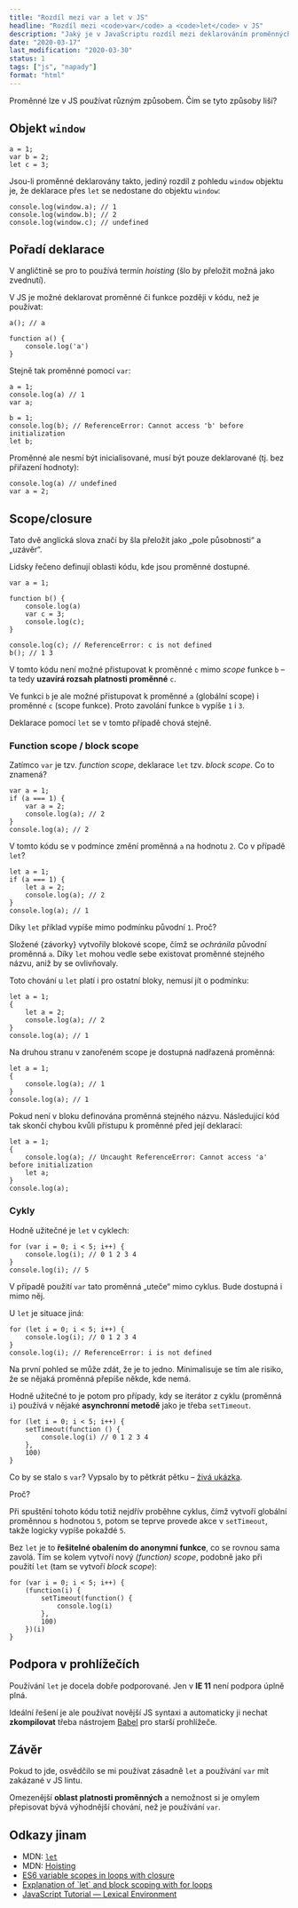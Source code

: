 ```yaml
---
title: "Rozdíl mezi var a let v JS"
headline: "Rozdíl mezi <code>var</code> a <code>let</code> v JS"
description: "Jaký je v JavaScriptu rozdíl mezi deklarováním proměnných přes <code>var</code> a <code>let</code>."
date: "2020-03-17"
last_modification: "2020-03-30"
status: 1
tags: ["js", "napady"]
format: "html"
---
```


<p>Proměnné lze v JS používat různým způsobem. Čím se tyto způsoby liší?</p>

<h2 id="window">Objekt <code>window</code></h2>

<pre><code>a = 1;
var b = 2;
let c = 3;</code></pre>




<p>Jsou-li proměnné deklarovány takto, jediný rozdíl z pohledu <code>window</code> objektu je, že deklarace přes <code>let</code> se nedostane do objektu <code>window</code>:</p>


<pre><code>console.log(window.a); // 1
console.log(window.b); // 2
console.log(window.c); // undefined</code></pre>









<h2 id="hoisting">Pořadí deklarace</h2>

<p>V angličtině se pro to používá termín <i lang="en">hoisting</i> (šlo by přeložit možná jako zvednutí).</p>

<p>V JS je možné deklarovat proměnné či funkce později v kódu, než je používat:</p>

<pre><code>a(); // a

function a() {
    console.log('a')
}</code></pre>







<p>Stejně tak proměnné pomocí <code>var</code>:</p>

<pre><code>a = 1;
console.log(a) // 1
var a;

b = 1;
console.log(b); // ReferenceError: Cannot access 'b' before initialization
let b;</code></pre>











<p>Proměnné ale nesmí být inicialisované, musí být pouze deklarované (tj. bez přiřazení hodnoty):</p>

<pre><code>console.log(a) // undefined
var a = 2;</code></pre>






<h2 id="scope">Scope/closure</h2>

<p>Tato dvě anglická slova značí by šla přeložit jako „pole působnosti“ a „uzávěr“.</p>

<p>Lidsky řečeno definují oblasti kódu, kde jsou proměnné dostupné.</p>

<pre><code>var a = 1;

function b() {
    console.log(a)    
    var c = 3;
    console.log(c);
}

console.log(c); // ReferenceError: c is not defined
b(); // 1 3</code></pre>










<p>V tomto kódu není možné přistupovat k proměnné <code>c</code> mimo <i>scope</i> funkce <code>b</code> – ta tedy <b>uzavírá rozsah platnosti proměnné</b> <code>c</code>.</p>

<p>Ve funkci <code>b</code> je ale možné přistupovat k proměnné <code>a</code> (globální scope) i proměnné <code>c</code> (scope funkce). Proto zavolání funkce <code>b</code> vypíše <code>1</code> i <code>3</code>.</p>

<p>Deklarace pomocí <code>let</code> se v tomto případě chová stejně.</p>


<h3 id="function-block">Function scope / block scope</h3>

<p>Zatímco <code>var</code> je tzv. <i>function scope</i>, deklarace <code>let</code> tzv. <i>block scope</i>. Co to znamená?</p>


<pre><code>var a = 1;
if (a === 1) {
    var a = 2;
    console.log(a); // 2
}
console.log(a); // 2</code></pre>







<p>V tomto kódu se v podmínce změní proměnná <code>a</code> na hodnotu <code>2</code>. Co v případě <code>let</code>?</p>


<pre><code>let a = 1;
if (a === 1) {
    let a = 2;
    console.log(a); // 2
}
console.log(a); // 1</code></pre>







<p>Díky <code>let</code> příklad vypíše mimo podmínku původní <code>1</code>. Proč?</p>

<p>Složené {závorky} vytvořily blokové scope, čímž se <i>ochránila</i> původní proměnná <code>a</code>. Díky <code>let</code> mohou vedle sebe existovat proměnné stejného názvu, aniž by se ovlivňovaly.</p>

<p>Toto chování u <code>let</code> platí i pro ostatní bloky, nemusí jít o podmínku:</p>

<pre><code>let a = 1;
{
    let a = 2;
    console.log(a); // 2
}
console.log(a); // 1</code></pre>









<p>Na druhou stranu v zanořeném scope je dostupná nadřazená proměnná:</p>

<pre><code>let a = 1;
{
    console.log(a); // 1
}
console.log(a); // 1</code></pre>






<p>Pokud není v bloku definována proměnná stejného názvu. Následující kód tak skončí chybou kvůli přístupu k proměnné před její deklarací:</p>

<pre><code>let a = 1;
{
    console.log(a); // Uncaught ReferenceError: Cannot access 'a' before initialization
    let a;
}
console.log(a);</code></pre>









<h3 id="cykly">Cykly</h3>

<p>Hodně užitečné je <code>let</code> v cyklech:</p>

<pre><code>for (var i = 0; i &lt; 5; i++) {
    console.log(i); // 0 1 2 3 4
}
console.log(i); // 5</code></pre>









<p>V případě použití <code>var</code> tato proměnná „uteče“ mimo cyklus. Bude dostupná i mimo něj.</p>

<p>U <code>let</code> je situace jiná:</p>

<pre><code>for (let i = 0; i &lt; 5; i++) {
    console.log(i); // 0 1 2 3 4
}
console.log(i); // ReferenceError: i is not defined</code></pre>







<p>Na první pohled se může zdát, že je to jedno. Minimalisuje se tím ale risiko, že se nějaká proměnná přepíše někde, kde nemá.</p>

<p>Hodně užitečné to je potom pro případy, kdy se iterátor z cyklu (proměnná <code>i</code>) používá v nějaké <b>asynchronní metodě</b> jako je třeba <code>setTimeout</code>.</p>

<pre><code>for (let i = 0; i &lt; 5; i++) {
    setTimeout(function () {
        console.log(i) // 0 1 2 3 4
    },
    100)
}</code></pre>









<p>Co by se stalo s <code>var</code>? Vypsalo by to pětkrát pětku – <a href="https://kod.djpw.cz/rkvc">živá ukázka</a>.</p>

<p>Proč?</p>

<p>Při spuštění tohoto kódu totiž nejdřív proběhne cyklus, čímž vytvoří globální proměnnou s hodnotou <code>5</code>, potom se teprve provede akce v <code>setTimeout</code>, takže logicky vypíše pokaždé <code>5</code>.</p>

<p>Bez <code>let</code> je to <b>řešitelné obalením do anonymní funkce</b>, co se rovnou sama zavolá. Tím se kolem vytvoří nový <i>(function) scope</i>, podobně jako při použití <code>let</code> (tam se vytvoří <i>block scope</i>):</p>

<pre><code>for (var i = 0; i &lt; 5; i++) {
    (function(i) {
        setTimeout(function() {
            console.log(i)
        },
        100)
    })(i)
}</code></pre>










<h2 id="podpora">Podpora v prohlížečích</h2>

<p>Používání <code>let</code> je docela dobře podporované. Jen v <b>IE 11</b> není podpora úplně plná.</p>

<p>Ideální řešení je ale používat novější JS syntaxi a automaticky ji nechat <b>zkompilovat</b> třeba nástrojem <a href="https://babeljs.io">Babel</a> pro starší prohlížeče.</p>



<h2 id="zaver">Závěr</h2>

<p>Pokud to jde, osvědčilo se mi používat zásadně <code>let</code> a používání <code>var</code> mít zakázané v JS lintu.</p>

<p>Omezenější <b>oblast platnosti proměnných</b> a nemožnost si je omylem přepisovat bývá výhodnější chování, než je používání <code>var</code>.</p>

<h2 id="odkazy">Odkazy jinam</h2>

<ul>
  <li>
    MDN: <a href="https://developer.mozilla.org/en-US/docs/Web/JavaScript/Reference/Statements/let"><code>let</code></a>
  </li>
  <li>
    MDN: <a href="https://developer.mozilla.org/en-US/docs/Glossary/Hoisting">Hoisting</a>
  </li>
  <li>
    <a href="https://medium.com/front-end-developers/es6-variable-scopes-in-loops-with-closure-9cde7a198744">ES6 variable scopes in loops with closure</a>
  </li>
  <li>
    <a href="https://stackoverflow.com/questions/30899612/explanation-of-let-and-block-scoping-with-for-loops">Explanation of `let` and block scoping with for loops</a>
  </li>
  <li>
    <a href="https://medium.com/@js_tut/javascript-tutorial-lexical-environment-3ee161bb2295">JavaScript Tutorial — Lexical Environment</a>
  </li>
</ul>